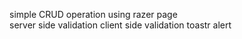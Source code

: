 simple CRUD operation using razer page  
server side validation 
client side validation 
toastr alert
